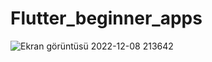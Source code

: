 # Flutter_beginner_apps

![Ekran görüntüsü 2022-12-08 213642](https://user-images.githubusercontent.com/89595806/206543258-b9357e89-cceb-42e6-bc33-a8bcbc64b37c.png)

